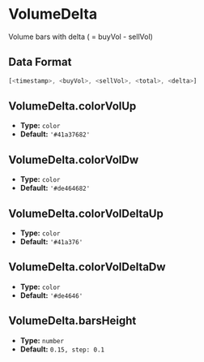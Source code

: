 # VolumeDelta

Volume bars with delta ( = buyVol - sellVol)

## Data Format

```js
[<timestamp>, <buyVol>, <sellVol>, <total>, <delta>]
```

## VolumeDelta.colorVolUp
- **Type:** `color`
- **Default:** `'#41a37682'`

## VolumeDelta.colorVolDw
- **Type:** `color`
- **Default:** `'#de464682'`

## VolumeDelta.colorVolDeltaUp
- **Type:** `color`
- **Default:** `'#41a376'`

## VolumeDelta.colorVolDeltaDw
- **Type:** `color`
- **Default:** `'#de4646'`

## VolumeDelta.barsHeight
- **Type:** `number`
- **Default:** `0.15, step: 0.1`

